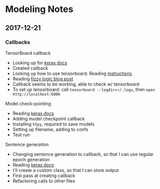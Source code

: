# Modeling Notes

## 2017-12-21

### Callbacks

TensorBoard callback

 - Looking up for [keras docs](https://keras.io/callbacks/#tensorboard)
 - Created callback
 - Looking up how to use tensorboard. Reading [instructions](https://www.tensorflow.org/get_started/summaries_and_tensorboard)
 - Reading [fizzy logic blog post](https://fizzylogic.nl/2017/05/08/monitor-progress-of-your-keras-based-neural-network-using-tensorboard/)
 - Callback seems to be working, able to check w/ tensorboard
 - To set up tensorboard: call `tensorboard --logdir=~/.logs`, then `open http://localhost:6006`
 
Model check-pointing

 - Reading [keras docs](https://keras.io/callbacks/#modelcheckpoint)
 - Adding model checkpoint callback
 - Installing `h5py`, required to save models
 - Setting up filename, adding to confs
 - Test run
 
Sentence generation

 - Changing sentence generation to callback, so that I can use regular epoch generation
 - Reading [keras docs](https://keras.io/callbacks/#create-a-callback)
 - I'll create a custom class, so that I can store output
 - First pass at creating callback
 - Refactoring calls to other files 
